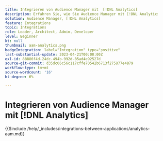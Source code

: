 ```yaml
---
title: Integrieren von Audience Manager mit  [!DNL Analytics]
description: Erfahren Sie, wie Sie Audience Manager mit [!DNL Analytics] integrieren.
solution: Audience Manager, [!DNL Analytics]
feature: Integrations
topic: Integrations
role: Leader, Architect, Admin, Developer
level: Beginner
kt: null
thumbnail: aam-analytics.png
badgeIntegration: label="Integration" type="positive"
last-substantial-update: 2023-04-21T00:00:00Z
exl-id: 88886f4d-24dc-494b-992d-85ad4e92527d
source-git-commit: d35dc06c56c117cffe70542b6713f275877e4879
workflow-type: tm+mt
source-wordcount: '16'
ht-degree: 6%

---
```


# Integrieren von Audience Manager mit [!DNL Analytics]

{{$include /help/_includes/integrations-between-applications/analytics-aam.md}}
